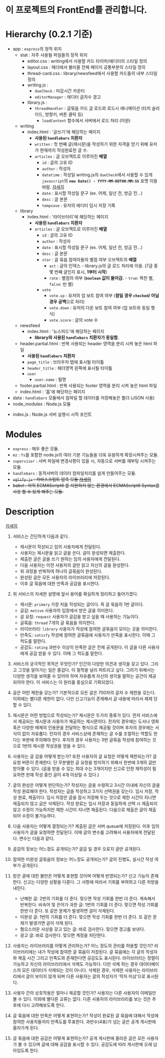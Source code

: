 # 이 프로젝트의 FrontEnd를 관리합니다.

# Hierarchy (0.2.1 기준)

- app : `express`의 정적 위치
    - stat : 자주 사용될 파일들의 정적 위치
        * editor.css : writing에서 사용할 카드 타이머/에디터의 스타일 정의
        * layout.css : 헤더에서 불러올 전체 페이지 공통부분의 스타일 정의
        * thread-card.css : library/newsfeed에서 사용할 카드들의 내부 스타일 정의
        * writing.js :
            + `dueCheck` : 마감시간 카운터
            + `editorManager` : 에디터 글자수 경고
        * library.js :
            + `threadHandler` : 글묶음 카드 글 로드와 로드시 애니메이션 (터치 슬라이드, 방향키, 버튼 클릭 등)
                - `loadContent` 함수에서 서버에서 로드 처리 (미완)    
    - writing
        * index.html : '글쓰기'에 해당하는 페이지
            + **사용된 `handlebars` 치환자**
            + `written` : 첫 번째 글(제시문)을 작성하기 위한 자격을 얻기 위해 유저가 현재까지 작성완료한 글 수.
            + `articles` : 글 오브젝트로 이루어진 **배열**
                + `id` : 글의 고유 ID
                + `author` : 작성자
                + `datetime` : 작성일 writing.js의 `dueCheck`에서 사용할 수 있게 `javascript`의 **`new Date() - YYYY-MM-DDTHH:MM:SS`** 포멧 이용 바람. [자세히](https://www.w3schools.com/tags/att_time_datetime.asp)
                + `date` : 표시할 작성일 문구 (ex. 어제, 일년 전, 방금 전...)
                + `desc` : 글 본문
                + `tempsave` : 유저의 에디터 임시 저장 기록    
    - library
        * index.html : '라이브러리'에 해당하는 페이지
            + **사용된 `handlebars` 치환자**
            + `articles` : 글 오브젝트로 이루어진 **배열**
                + `id` : 글의 고유 ID
                + `author` : 작성자
                + `date` : 표시할 작성일 문구 (ex. 어제, 일년 전, 방금 전...)
                + `desc` : 글 본문
                + `star` : 글 묶음 참여자들의 별점 여부 오브젝트의 **배열**
                    + `act` : 글의 인덱스 - library.js의 글 로드 처리에 이용. (7글 중 몇 번째 글인지 표시, **1부터 시작**)
                    + `rate` : 별점의 여부 (**`boolean` 값이 들어감.** - `true`: 꽉찬 별, `false`: 빈 별)
                + `vote`
                    + `vote.up` : 유저의 업 보트 참여 여부 (**참일 경우 `checked`/ 아닐 경우 공백**으로 처리)
                    + `vote.down` : 유저의 다운 보트 참여 여부 (업 보트와 동일 형식)
                    + `vote.score` : 글의 vote 수    
    - newsfeed
        * index.html : '뉴스피드'에 해당하는 페이지
            + **library와 사용된 `handlebars` 치환자가 동일함.**    
    * header.partial.html : 반복 사용되는 header 영역을 분리 시켜 놓은 html 파일
        + **사용된 `handlebars` 치환자**
        + `page_title` : 브라우저 탭에 표시될 타이틀
        + `header_title` : 헤더영역 왼쪽에 표시될 타이틀
        + `user`
            + `user.name` : 필명    
    * footer.partial.html : 반복 사용되는 footer 영역을 분리 시켜 놓은 html 파일
    * index.html : '홈'에 해당하는 페이지
- data : `handlebars` 모듈에서 컴파일 할 데이터를 저장해놓은 폴더 (JSON 사용)
- node_modules : Node.js 모듈
* index.js : Node.js 서버 실행시 시작 포인트

# Modules

- `express` : 매우 좋은 모듈.
- `mz` : `fs`를 포함한 node.js의 여러 기본 기능들을 더욱 유용하게 확장시켜주는 모듈.
- `supervisor` : 서버 파일에 변경사항이 있을 시, 자동으로 서버를 재부팅 시켜주는 모듈.
- `handlebars` : 동적서버의 데이터 컴파일처리를 쉽게 만들어주는 모듈.
- ~~`uglify-js` : 자바스크립트 압축 모듈 [자세히](https://github.com/mishoo/UglifyJS2)~~
- ~~babel : 아직 ECMAScript6 를 지원하지 않는 환경에서 ECMAScript6 Syntax를 사용 할 수 있게 해주는 모듈.~~

# Description
[자세히](https://github.com/Writing-Service/Design-Documents)

1. 서비스는 간단하게 다음과 같다.
    - 제시문이 작성되고 임의 사용자에게 전달된다.
    - 사용자는 제시문을 읽고 글을 쓴다. 글이 완성되면 제출한다.
    - 제출한 글은 글을 쓰기 원하는 임의 사용자에게 전달된다.
    - 다음 사용자는 이전 사용자의 글만 읽고 자신의 글을 완성한다.
    - 위 과정을 반복하여 하나의 글묶음이 완성된다.
    - 완성된 글은 모든 사용자의 라이브러리에 저장된다.
    - 이후 글 묶음에 대한 만족과 공감을 표시한다.

2. 위 서비스의 자세한 설명에 앞서 용어를 확실하게 정리하고 들어가겠다.
    - 제시문: `primary` 가장 처음 작성되는 글이다. 즉 글 묶음의 1번 글이다.
    - 글감: `motive` 사용자의 입장에서 받은 글을 의미한다.
    - 글 요청: `request` 사용자가 글감을 받고 싶을 때 사용하는 기능이다.
    - 글묶음: `thread` 7개의 글 묶음을 의미한다.
    - 라이브러리: `library` 사용자가 작성에 참여한 글묶음이 모이는 곳을 의미한다.
    - 만족도: `satisfy` 작성에 참여한 글묶음에 사용자가 만족을 표시한다. 이때 그 척도를 말한다.
    - 공감도: `rating` 과반수 이상이 만족한 글은 전체 공개된다. 이 글을 다른 사용자에게 공감 받을 수 있다. 이때 그 척도를 말한다.
  
3. 서비스의 궁극적인 목적은 무엇인가?
인간의 다양한 의견과 생각을 갖고 있다. 그리고 그것을 알아가는 일은 즐겁다. 이 철학을 널리 퍼트리고 싶다. 그러기 위해서는 다양한 생각을 보여줄 수 있어야 하며 자유롭게 자신의 생각을 말하는 공간이 제공되어야 한다. 이 서비스는 이 원리를 중심으로 기획되었다.

4. 글은 어떤 제한을 갖는가?
기본적으로 모든 글은 700자의 글자 수 제한을 갖는다. 이외에는 별다른 제한이 없다. 다만 신고기능이 존재해서 글 내용에 따라서 제제 당할 수 있다.

5. 제시문은 어떤 방법으로 작성되는가?
제시문은 두가지 종류가 있다. 먼저 서비스에서 제공되는 제시문과 사용자가 제공하는 제시문이다. 전자의 경우에는 도서나 영화 혹은 다양한 매체의 인용문을 전달하는 형식으로 제공될 것이며 후자의 경우에는 서식이 없이 자유롭다. 전자의 경우 서비스상에 존재하는 글 수를 조절하는 역할도 한다는 부분에 주의해야 한다. 후자의 경우 사용자는 3번 글묶음 작성에 참여하는 것으로 1번의 제시문 작성권을 얻을 수 있다.

6. 사용자는 글 감을 어떻게 받는가? 또한 사용자의 글 요청은 어떻게 제한되는가?
글 요청 버튼이 존재한다. 단 무분별한 글 요청을 방지하기 위해서 한번에 3개의 글만 받아볼 수 있다. (글을 받을 수 있는 최대 수는 3개이지만 신고로 인한 재작성이 필요하면 현재 작성 중인 글이 4개 이상일 수 있다.)

7. 글의 완성은 어떻게 판단하는가?
작성자는 글을 수령하고 3시간 이내에 자신의 글을 작성 완료해야 한다. 작성자는 글을 작성하고 3가지 선택권을 갖는다. 임시 저장, 작성 완료, 제출이다. 임시 저장은 글을 잠시 저장해 두는 것으로 제한 시간이 지나면 제출되지 않고 글은 삭제된다. 작성 완료는 임시 저장과 동일하게 선택 시 제출되지 않고 수정이 가능하지만 제한 시간이 지나면 제출된다. 다음으로 제출은 글이 제출되어 수정이 불가능하다.

8. 다음 사용자는 어떻게 결정되는가?
제출된 글은 서버 queue에 저장된다. 이후 임의 사용자가 글을 요청하면 전달된다. 이때 글의 변수를 고려해서 사용자에게 전달된다. 변수는 다음과 같다.

9. 글감의 정보는 어느정도 공개되는가?
글감 일 경우 오로지 글만 공개된다.

10. 참여한 미완성 글묶음의 정보는 어느정도 공개되는가?
글의 진행도, 실시간 작성 여부가 공개된다.

11. 받은 글에 대한 불만은 어떻게 표현할 것이며 어떻게 반영되는가?
신고 기능이 존재한다. 신고는 다양한 상황을 다룬다. 그 사항에 따라서 기회를 부여하고 다른 처방을 내린다.
    - 난해한 글: 2번의 기회를 더 준다. 맞으면 작성 기회를 한번 더 준다. 계속해서 반복한다.
    비속어 및 은어가 과한 글: 1번의 기회를 더 준다. 맞으면 작성 기회를 한번 더 준다. 또 같은 문제가 발생하면 글이 삭제된다.  
    - 미완성 글: 1번의 기회를 더 준다. 맞으면 작성 기회를 한번 더 준다. 또 같은 문제가 발생가면 글이 삭제 된다.
    - 혐오스러운 사상을 갖고 있는 글: 바로 검사한다. 맞으면 경고를 보낸다.
    - 광고 글: 바로 검사한다. 맞으면 계정을 차단한다.

12. 사용자는 라이브러리를 어떻게 관리하는가? 어느 정도의 관리를 허용할 것인가?
라이브러리에는 내가 작성에 참여한 글 묶음이 저장된다. 글 묶음에는 각 글의 작성자와 제출 시간 그리고 만족도와 존재한다면 공감도도 표시된다. 라이브러리는 정렬이 가능하고 자신의 라이브러리에서 삭제도 가능하다. 다만 삭제 하는 경우 데이터베이스의 모든 데이터가 삭제되는 것이 아니다. 삭제된 경우, 삭제한 사용자는 라이브러리에서 글이 보이지 않게 되며 다른 사용자는 글의 작성자가 ‘작자 미상’으로 표시된다.

13. 사용자 간의 상호작용은 얼마나 제공할 것인가?
사용자는 다른 사용자의 이메일만 볼 수 있다. 이외에 별다른 교류는 없다. 다른 사용자의 라이브러리를 보는 것은 추후에 다시 고려해보도록 한다.

14. 글 묶음에 대한 만족은 어떻게 표현하는가?
작성이 완료된 글 묶음에 대해서 작성에 참여한 사용자들끼리 만족도를 투표한다. 과반수(4표)가 넘는 글은 공개 게시판에 올라가게 된다.

15. 글 묶음에 대한 공감은 어떻게 표현하는가?
공개 게시판에 올라온 글은 모든 사용자가 볼 수 있으며 글에 대해 공감을 표시할 수 있다. 공감도에 따라 게시판에 오래 남아있도록 한다.
